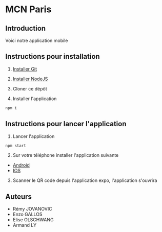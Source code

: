 # MCN Paris

## Introduction

Voici notre application mobile

## Instructions pour installation

1. [Installer Git](https://git-scm.com/downloads)

2. [Installer NodeJS](https://nodejs.org/en/download/)

3. Cloner ce dépôt

4. Installer l'application

```bash
npm i
```

## Instructions pour lancer l'application


1. Lancer l'application

```bash
npm start
```

2. Sur votre téléphone installer l'application suivante

- [Android](https://play.google.com/store/apps/details?id=host.exp.exponent&hl=fr&gl=US) 
- [IOS](https://apps.apple.com/fr/app/expo-go/id982107779)

3. Scanner le QR code depuis l'application expo, l'application s'ouvrira

## Auteurs

- Rémy JOVANOVIC
- Enzo GALLOS
- Elise OLSCHWANG
- Armand LY